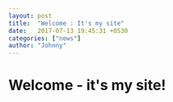 ```yaml
---
layout: post
title:  "Welcome : It's my site"
date:   2017-07-13 19:45:31 +0530
categories: ["news"]
author: "Johnny"
---
```


# Welcome - it's my site!